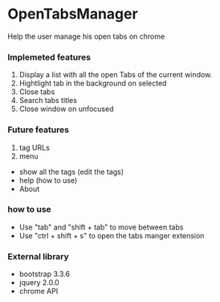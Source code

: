 # OpenTabsManager
Help the user manage his open tabs on chrome

### Implemeted features
1. Display a list with all the open Tabs of the current window.
2. Hightlight tab in the background on selected
3. Close tabs
4. Search tabs titles
5. Close window on unfocused 

### Future features
1. tag URLs
2. menu
  - show all the tags (edit the tags)
  - help (how to use)
  - About

### how to use
- Use "tab" and "shift + tab" to move between tabs
- Use "ctrl + shift + s" to open the tabs manger extension

### External library 
- bootstrap 3.3.6
- jquery 2.0.0
- chrome API 
